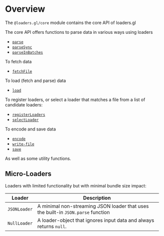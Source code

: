 # Overview

The `@loaders.gl/core` module contains the core API of loaders.gl

The core API offers functions to parse data in various ways using loaders

- [`parse`](/docs/modules/core/api-reference/parse)
- [`parseSync`](/docs/modules/core/api-reference/parseSync)
- [`parseInBatches`](/docs/modules/core/api-reference/parseInBatches)

To fetch data

- [`fetchFile`](/docs/modules/core/api-reference/fetchFile)

To load (fetch and parse) data

- [`load`](/docs/modules/core/api-reference/load)

To register loaders, or select a loader that matches a file from a list of candidate loaders:

- [`registerLoaders`](/docs/modules/core/api-reference/registerLoaders)
- [`selectLoader`](/docs/modules/core/api-reference/selectLoader)

To encode and save data

- [`encode`](/docs/modules/core/api-reference/encode)
- [`write-file`](/docs/modules/core/api-reference/file)
- [`save`](/docs/modules/core/api-reference/save)

As well as some utility functions.

## Micro-Loaders

Loaders with limited functionality but with minimal bundle size impact:

| Loader       | Description                                                                      |
| ------------ | -------------------------------------------------------------------------------- |
| `JSONLoader` | A minimal non-streaming JSON loader that uses the built-in `JSON.parse` function |
| `NullLoader` | A loader-object that ignores input data and always returns `null`.               |
